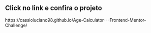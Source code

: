 <h2>Click no link e confira o projeto</h2>
https://cassioluciano98.github.io/Age-Calculator---Frontend-Mentor-Challenge/
